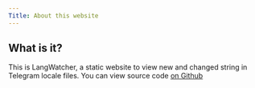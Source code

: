 ```yaml
---
Title: About this website
---
```


## What is it?

This is LangWatcher, a static website to view new and changed string in Telegram locale files.
You can view source code <a href="https://github.com/MasterGroosha/langwatcher" target="_blank">on Github</a>
